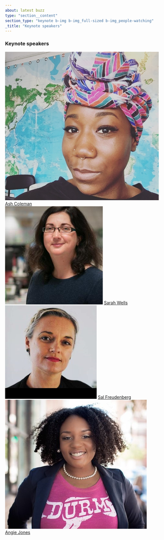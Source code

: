 ```yaml
---
about: latest buzz
type: "section__content"
section_type: "keynote b-img b-img_full-sized b-img_people-watching"
_title: "Keynote speakers"
---
```

<h3 class="b-section__title">Keynote speakers</h3>
<div class="b-keynote">
<div id="" class="b-keynote__speaker">
    <img class="b-keynote__img" src="/images/2019/people/ash-coleman.jpeg">
    <span class="b-keynote__name"><a href="/2019/speakers#ash-coleman">Ash Coleman</a></span>
    <!-- <span class="b-keynote__title"><a href="/2019/topics#gojko-adzic">Painless Visual Testing</a></span> -->
</div>
<div id="" class="b-keynote__speaker">
    <img class="b-keynote__img" src="/images/2019/people/sarah-wells.jpg">
    <span class="b-keynote__name"><a href="/2019/speakers/#sarah-wells">Sarah Wells</a></span>
    <!-- <span class="b-keynote__title"><a href="2019/speakers/#pamela-gay">Testing v. Crowdsourced Data, or How I learned to stop worrying and Love the F-Bomb</a></span> -->
</div>
<div id="" class="b-keynote__speaker">
    <img class="b-keynote__img" src="/images/2019/people/sal-freudenberg.jpg">
    <span class="b-keynote__name"><a href="/2019/speakers#sal-freudenberg">Sal Freudenberg</a></span>
    <!-- <span class="b-keynote__title"><a href="/2019/topics#lanette-creamer">Test Like a Cat</a></span> -->
</div>
<div id="" class="b-keynote__speaker">
    <img class="b-keynote__img" src="/images/2019/people/angie-jones.jpg">
    <span class="b-keynote__name"><a href="/2019/speakers#angie-jones">Angie Jones</a></span>
    <!-- <span class="b-keynote__title"><a href="/2019/topics#zeger-van-hese">The Power of Doubt - Becoming a Software Skeptic</a></span> -->
</div>
</div>
